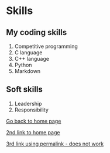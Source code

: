 # Skills

## My coding skills
1. Competitive programming
1. C language
1. C++ language
1. Python
1. Markdown

## Soft skills
1. Leadership
1. Responsibility

[Go back to home page](./README.md)

[2nd link to home page](README.md)

[3rd link using permalink - does not work](https://github.com/tretz21/timtim/blob/b26cb89266a8f693fc1654648d7cb9305d9c6215/README.md)
